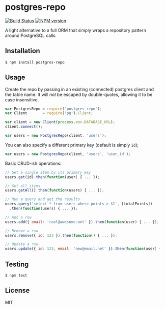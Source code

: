 # postgres-repo

[![Build Status](https://travis-ci.org/bvalosek/postgres-repo.png?branch=master)](https://travis-ci.org/bvalosek/postgres-repo)
[![NPM version](https://badge.fury.io/js/postgres-repo.png)](http://badge.fury.io/js/postgres-repo)

A light alternative to a full ORM that simply wraps a repository pattern around
PostgreSQL calls.

## Installation

```
$ npm install postgres-repo
```

## Usage

Create the repo by passing in an existing (connected) postgres client and the
table name. It will *not* be escaped by double-quotes, allowing it to be case
insensitive.

```javascript
var PostgresRepo = require('postgres-repo');
var Client       = require('pg').Client;

var client = new Client(process.env.DATABASE_URL);
client.connect();

var users = new PostgresRepo(client, 'users');
```

You can also specify a different primary key (default is simply `id`);

```javascript
var users = new PostgresRepo(client, 'users', 'user_id');
```

Basic CRUD-ish operations:

```javascript
// Get a single item by its primary key
users.get(id).then(function(user) { ... });

// Get all items
users.getAll().then(function(users) { ... });

// Run a query and get the results
users.query('select * from users where points > $1', [totalPoints])
  .then(function(users) { ... });

// Add a row
users.add({ email: 'cool@awesome.net' }).then(function(user) { ... });

// Remove a row
users.remove({ id: 123 }).then(function() { ... });

// Update a row
users.update({ id: 123, email: 'new@email.net' }).then(function(user) { ... });
```

## Testing

```
$ npm test
```

## License

MIT

